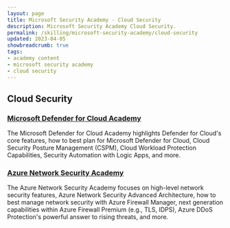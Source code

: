 ```yaml
---
layout: page
title: Microsoft Security Academy - Cloud Security
description: Microsoft Security Academy Cloud Security.
permalink: /skilling/microsoft-security-academy/cloud-security
updated: 2023-04-05
showbreadcrumb: true
tags: 
- academy content
- microsoft security academy
- cloud security
---
```


## Cloud Security

### [Microsoft Defender for Cloud Academy](/PartnerResources/skilling/microsoft-security-academy/defender-academy)
The Microsoft Defender for Cloud Academy highlights Defender for Cloud's core features, how to best plan for Microsoft Defender for Cloud, Cloud Security Posture Management (CSPM), Cloud Workload Protection Capabilities, Security Automation with Logic Apps, and more.


### [Azure Network Security Academy](/PartnerResources/skilling/microsoft-security-academy/network-academy)
The Azure Network Security Academy focuses on high-level network security features, Azure Network Security Advanced Architecture, how to best manage network security with Azure Firewall Manager, next generation capabilities within Azure Firewall Premium (e.g., TLS, IDPS), Azure DDoS Protection's powerful answer to rising threats, and more.